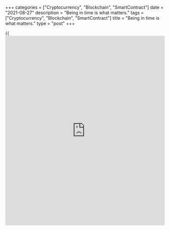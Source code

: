 +++
categories = ["Cryptocurrency", "Blockchain", "SmartContract"]
date = "2021-08-27"
description = "Being in time is what matters."
tags = ["Cryptocurrency", "Blockchain", "SmartContract"]
title = "Being in time is what matters."
type = "post"
+++

{{<iframe id="large-banner" src="https://www.bounty.group/#slide=28.0" width="100%" height="600" scrolling="no" style="border: 0px solid rgb(216, 221, 230); border-radius: 3px;">}}

2021-08-27

2021-08-27

Fed makes [history](https://www.fixpro.org/post/chargeless-historical-data-api-backtesting/). Review as of 27.08.2021Dmitri Demidenko

Being in time is what matters

## Historical decisions to be made at Jackson Hole

Feed a dog for three days, and it is grateful for three years. Feed a
man for three years, and he will forget you in three days. The financial
world is on the threshold of a remarkable event. Central banks are
planning to normalize monetary policies despite Delta's spread across
the planet. Their generosity impressed markets in 2020, but QE is doing
more harm than good to economies these days. Investors will forget about
cheap liquidity flows from the Fed shortly as they did after the
2008-2009 crisis. When you do good, it's taken as granted. When you
don't, you are hated.

Everything should be done in time. If the Fed delays monetary [policy](https://www.fintechee.com/policy/)
normalization, there's a higher risk of double-digit inflation. If it
starts to withdraw QE aggressively, the economy will suffocate. Jerome
Powell and his colleagues need to find the golden mean, and they need it
right now. It might be late tomorrow.

Whatever they may say, the Fed is still the pack leader, and other
central banks continue following it. In August, all they ever talk about
is the Reserve Bank of New Zealand scared of the Delta variant, but
that's not probably the problem. Adrian Orr decided to let the Fed take
the lead. True, some regulators have already started raising rates, but
wouldn't it be wise to take a look at the leader when you're a G10
currency issuer?

Stakes are high at Jackson Hole: central banks' transition to monetary
[policy](https://www.fintechee.com/policy/) normalization, their attitude to COVID-19, a belief in a global
economic recovery despite the pandemic. The markets have been sure the
regulators aren't afraid of the coronavirus until lately. Then, the RBNZ
canceled a cash rate hike. Next, Dallas Federal Reserve Bank President
Robert Kaplan said he was ready to revise his opinion concerning a QE
taper if the Delta variant raged further. Even the virtual format of the
meeting at Jackson Hole speaks loud and clear. Mister, would you please
put on your mask and not scare people?

Admitting one's faults isn't enough. One needs to blame others for them!
Ex-US President Donald Trump was the best at that. And I wonder whom the
RBNZ and Robert Kaplan will blame for having dropped the kiwi and the US
dollar? The former got into a pretty mess, and the latter almost got
there. Jerome Powell will hardly want to repeat the experience on the
eve of his re-appointment as the Fed chair.

> \-- What's the difference between prayers in church and on the trading
floor?

>

> \-- They are more sincere in the latter case.

Traders can only pray, looking at the dollar hovering on the eve of the
Jackson Hole meeting. We all know a trend follows consolidation. God
knows in which direction the [EURUSD][1] will go after Jerome Powell's
address. And we won't have to wait for long.







## Price chart of EURUSD in real time mode

The content of this article reflects the author’s opinion and does not
necessarily reflect the official position of LiteForex. The material
published on this page is provided for informational purposes only and
should not be considered as the provision of investment advice for the
purposes of Directive 2004/39/EC.

Rate this article:

{{value}}

( {{count}} {{title}} )

   1. my.liteforex.com/trading/chart?symbol=EURUSD&returnUrl=true
